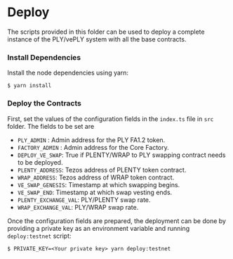 # Deploy

The scripts provided in this folder can be used to deploy a complete instance of the PLY/vePLY system with all the base contracts.

### Install Dependencies

Install the node dependencies using yarn:

```
$ yarn install
```

### Deploy the Contracts

First, set the values of the configuration fields in the `index.ts` file in `src` folder. The fields to be set are

- `PLY_ADMIN` : Admin address for the PLY FA1.2 token.
- `FACTORY_ADMIN` : Admin address for the Core Factory.
- `DEPLOY_VE_SWAP`: True if PLENTY/WRAP to PLY swapping contract needs to be deployed.
- `PLENTY_ADDRESS`: Tezos address of PLENTY token contract.
- `WRAP_ADDRESS`: Tezos address of WRAP token contract.
- `VE_SWAP_GENESIS`: Timestamp at which swapping begins.
- `VE_SWAP_END`: Timestamp at which swap vesting ends.
- `PLENTY_EXCHANGE_VAL`: PLY/PLENTY swap rate.
- `WRAP_EXCHANGE_VAL`: PLY/WRAP swap rate.

Once the configuration fields are prepared, the deployment can be done by providing a private key as an environment variable and running `deploy:testnet` script:

```
$ PRIVATE_KEY=<Your private key> yarn deploy:testnet
```
